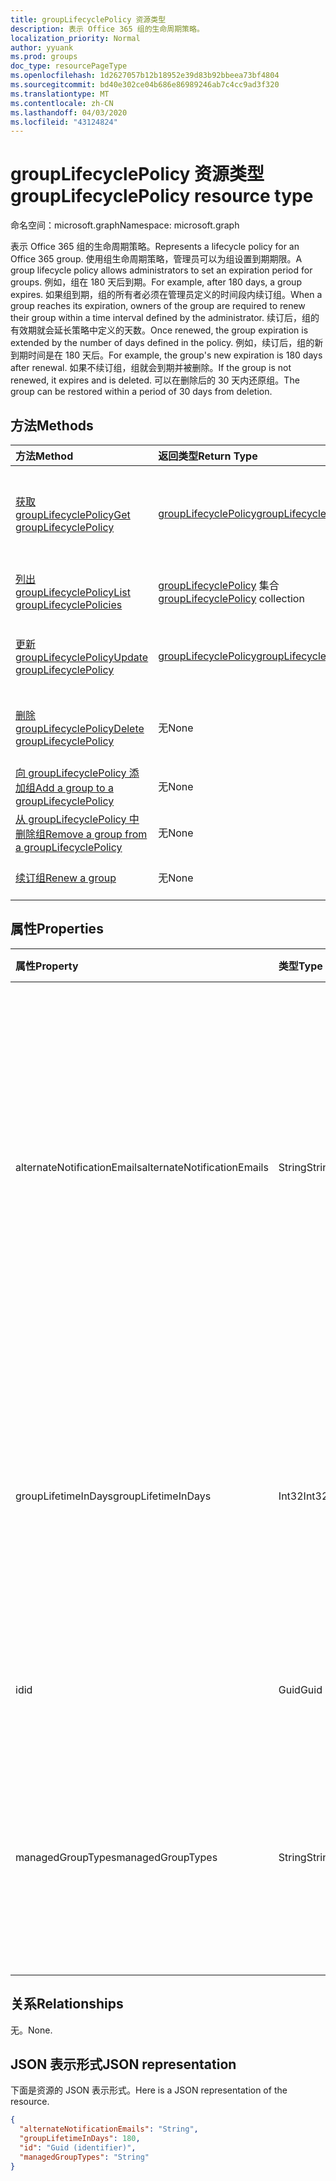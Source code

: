 ```yaml
---
title: groupLifecyclePolicy 资源类型
description: 表示 Office 365 组的生命周期策略。
localization_priority: Normal
author: yyuank
ms.prod: groups
doc_type: resourcePageType
ms.openlocfilehash: 1d2627057b12b18952e39d83b92bbeea73bf4804
ms.sourcegitcommit: bd40e302ce04b686e86989246ab7c4cc9ad3f320
ms.translationtype: MT
ms.contentlocale: zh-CN
ms.lasthandoff: 04/03/2020
ms.locfileid: "43124824"
---
```

# <a name="grouplifecyclepolicy-resource-type"></a><span data-ttu-id="b065f-103">groupLifecyclePolicy 资源类型</span><span class="sxs-lookup"><span data-stu-id="b065f-103">groupLifecyclePolicy resource type</span></span>

<span data-ttu-id="b065f-104">命名空间：microsoft.graph</span><span class="sxs-lookup"><span data-stu-id="b065f-104">Namespace: microsoft.graph</span></span>

<span data-ttu-id="b065f-105">表示 Office 365 组的生命周期策略。</span><span class="sxs-lookup"><span data-stu-id="b065f-105">Represents a lifecycle policy for an Office 365 group.</span></span> <span data-ttu-id="b065f-106">使用组生命周期策略，管理员可以为组设置到期期限。</span><span class="sxs-lookup"><span data-stu-id="b065f-106">A group lifecycle policy allows administrators to set an expiration period for groups.</span></span> <span data-ttu-id="b065f-107">例如，组在 180 天后到期。</span><span class="sxs-lookup"><span data-stu-id="b065f-107">For example, after 180 days, a group expires.</span></span> <span data-ttu-id="b065f-108">如果组到期，组的所有者必须在管理员定义的时间段内续订组。</span><span class="sxs-lookup"><span data-stu-id="b065f-108">When a group reaches its expiration, owners of the group are required to renew their group within a time interval defined by the administrator.</span></span> <span data-ttu-id="b065f-109">续订后，组的有效期就会延长策略中定义的天数。</span><span class="sxs-lookup"><span data-stu-id="b065f-109">Once renewed, the group expiration is extended by the number of days defined in the policy.</span></span> <span data-ttu-id="b065f-110">例如，续订后，组的新到期时间是在 180 天后。</span><span class="sxs-lookup"><span data-stu-id="b065f-110">For example, the group's new expiration is 180 days after renewal.</span></span> <span data-ttu-id="b065f-111">如果不续订组，组就会到期并被删除。</span><span class="sxs-lookup"><span data-stu-id="b065f-111">If the group is not renewed, it expires and is deleted.</span></span> <span data-ttu-id="b065f-112">可以在删除后的 30 天内还原组。</span><span class="sxs-lookup"><span data-stu-id="b065f-112">The group can be restored within a period of 30 days from deletion.</span></span>

## <a name="methods"></a><span data-ttu-id="b065f-113">方法</span><span class="sxs-lookup"><span data-stu-id="b065f-113">Methods</span></span>

| <span data-ttu-id="b065f-114">方法</span><span class="sxs-lookup"><span data-stu-id="b065f-114">Method</span></span> | <span data-ttu-id="b065f-115">返回类型</span><span class="sxs-lookup"><span data-stu-id="b065f-115">Return Type</span></span> | <span data-ttu-id="b065f-116">说明</span><span class="sxs-lookup"><span data-stu-id="b065f-116">Description</span></span> |
|:---------------|:--------|:----------|
|[<span data-ttu-id="b065f-117">获取 groupLifecyclePolicy</span><span class="sxs-lookup"><span data-stu-id="b065f-117">Get groupLifecyclePolicy</span></span>](../api/grouplifecyclepolicy-get.md) | [<span data-ttu-id="b065f-118">groupLifecyclePolicy</span><span class="sxs-lookup"><span data-stu-id="b065f-118">groupLifecyclePolicy</span></span>](grouplifecyclepolicy.md) |<span data-ttu-id="b065f-119">读取 groupLifecyclePolicy 对象的属性和关系。</span><span class="sxs-lookup"><span data-stu-id="b065f-119">Read properties and relationships of a groupLifecyclePolicy object.</span></span>|
|[<span data-ttu-id="b065f-120">列出 groupLifecyclePolicy</span><span class="sxs-lookup"><span data-stu-id="b065f-120">List groupLifecyclePolicies</span></span>](../api/grouplifecyclepolicy-list.md) | <span data-ttu-id="b065f-121">[groupLifecyclePolicy](grouplifecyclepolicy.md) 集合</span><span class="sxs-lookup"><span data-stu-id="b065f-121">[groupLifecyclePolicy](grouplifecyclepolicy.md) collection</span></span> | <span data-ttu-id="b065f-122">列出所有 groupLifecyclePolicy。</span><span class="sxs-lookup"><span data-stu-id="b065f-122">List all the groupLifecyclePolicies.</span></span> |
|[<span data-ttu-id="b065f-123">更新 groupLifecyclePolicy</span><span class="sxs-lookup"><span data-stu-id="b065f-123">Update groupLifecyclePolicy</span></span>](../api/grouplifecyclepolicy-update.md) | [<span data-ttu-id="b065f-124">groupLifecyclePolicy</span><span class="sxs-lookup"><span data-stu-id="b065f-124">groupLifecyclePolicy</span></span>](grouplifecyclepolicy.md) | <span data-ttu-id="b065f-125">更新 groupLifecyclePolicy 对象。</span><span class="sxs-lookup"><span data-stu-id="b065f-125">Update a groupLifecyclePolicy object.</span></span> |
|[<span data-ttu-id="b065f-126">删除 groupLifecyclePolicy</span><span class="sxs-lookup"><span data-stu-id="b065f-126">Delete groupLifecyclePolicy</span></span>](../api/grouplifecyclepolicy-delete.md) | <span data-ttu-id="b065f-127">无</span><span class="sxs-lookup"><span data-stu-id="b065f-127">None</span></span> | <span data-ttu-id="b065f-128">删除 groupLifecyclePolicy 对象。</span><span class="sxs-lookup"><span data-stu-id="b065f-128">Delete a groupLifecyclePolicy object.</span></span> |
|[<span data-ttu-id="b065f-129">向 groupLifecyclePolicy 添加组</span><span class="sxs-lookup"><span data-stu-id="b065f-129">Add a group to a groupLifecyclePolicy</span></span>](../api/grouplifecyclepolicy-addgroup.md)|<span data-ttu-id="b065f-130">无</span><span class="sxs-lookup"><span data-stu-id="b065f-130">None</span></span>| <span data-ttu-id="b065f-131">向生命周期策略添加组</span><span class="sxs-lookup"><span data-stu-id="b065f-131">Add a group to a lifecycle policy</span></span> |
|[<span data-ttu-id="b065f-132">从 groupLifecyclePolicy 中删除组</span><span class="sxs-lookup"><span data-stu-id="b065f-132">Remove a group from a groupLifecyclePolicy</span></span>](../api/grouplifecyclepolicy-removegroup.md)|<span data-ttu-id="b065f-133">无</span><span class="sxs-lookup"><span data-stu-id="b065f-133">None</span></span>| <span data-ttu-id="b065f-134">从生命周期策略中删除组</span><span class="sxs-lookup"><span data-stu-id="b065f-134">Remove a group to a lifecycle policy.</span></span> |
|[<span data-ttu-id="b065f-135">续订组</span><span class="sxs-lookup"><span data-stu-id="b065f-135">Renew a group</span></span>](../api/grouplifecyclepolicy-renewgroup.md)|<span data-ttu-id="b065f-136">无</span><span class="sxs-lookup"><span data-stu-id="b065f-136">None</span></span>| <span data-ttu-id="b065f-137">续订组的到期日期。</span><span class="sxs-lookup"><span data-stu-id="b065f-137">Renew a group's expiration date.</span></span> |

## <a name="properties"></a><span data-ttu-id="b065f-138">属性</span><span class="sxs-lookup"><span data-stu-id="b065f-138">Properties</span></span>

| <span data-ttu-id="b065f-139">属性</span><span class="sxs-lookup"><span data-stu-id="b065f-139">Property</span></span> | <span data-ttu-id="b065f-140">类型</span><span class="sxs-lookup"><span data-stu-id="b065f-140">Type</span></span> | <span data-ttu-id="b065f-141">说明</span><span class="sxs-lookup"><span data-stu-id="b065f-141">Description</span></span> |
|:---------------|:--------|:----------|
|<span data-ttu-id="b065f-142">alternateNotificationEmails</span><span class="sxs-lookup"><span data-stu-id="b065f-142">alternateNotificationEmails</span></span>|<span data-ttu-id="b065f-143">String</span><span class="sxs-lookup"><span data-stu-id="b065f-143">String</span></span>| <span data-ttu-id="b065f-144">针对没有所有者的组向其发送通知的电子邮件地址列表。</span><span class="sxs-lookup"><span data-stu-id="b065f-144">List of email address to send notifications for groups without owners.</span></span> <span data-ttu-id="b065f-145">可以用分号隔开电子邮件地址，从而定义多个电子邮件地址。</span><span class="sxs-lookup"><span data-stu-id="b065f-145">Multiple email address can be defined by separating email address with a semicolon.</span></span> |
|<span data-ttu-id="b065f-146">groupLifetimeInDays</span><span class="sxs-lookup"><span data-stu-id="b065f-146">groupLifetimeInDays</span></span>|<span data-ttu-id="b065f-147">Int32</span><span class="sxs-lookup"><span data-stu-id="b065f-147">Int32</span></span>| <span data-ttu-id="b065f-148">还剩多少天组就到期且需要续订。</span><span class="sxs-lookup"><span data-stu-id="b065f-148">Number of days before a group expires and needs to be renewed.</span></span> <span data-ttu-id="b065f-149">续订后，组的有效期就会延长定义的天数。</span><span class="sxs-lookup"><span data-stu-id="b065f-149">Once renewed, the group expiration is extended by the number of days defined.</span></span> |
|<span data-ttu-id="b065f-150">id</span><span class="sxs-lookup"><span data-stu-id="b065f-150">id</span></span>|<span data-ttu-id="b065f-151">Guid</span><span class="sxs-lookup"><span data-stu-id="b065f-151">Guid</span></span>| <span data-ttu-id="b065f-152">策略的唯一标识符。</span><span class="sxs-lookup"><span data-stu-id="b065f-152">A unique identifier for a policy.</span></span> <span data-ttu-id="b065f-153">只读。</span><span class="sxs-lookup"><span data-stu-id="b065f-153">Read-only.</span></span>|
|<span data-ttu-id="b065f-154">managedGroupTypes</span><span class="sxs-lookup"><span data-stu-id="b065f-154">managedGroupTypes</span></span>|<span data-ttu-id="b065f-155">String</span><span class="sxs-lookup"><span data-stu-id="b065f-155">String</span></span>| <span data-ttu-id="b065f-156">到期策略适用的组类型。</span><span class="sxs-lookup"><span data-stu-id="b065f-156">The group type for which the expiration policy applies.</span></span> <span data-ttu-id="b065f-157">可取值为 **All**、**Selected** 或 **None**。</span><span class="sxs-lookup"><span data-stu-id="b065f-157">Possible values are **All**, **Selected** or **None**.</span></span> |

## <a name="relationships"></a><span data-ttu-id="b065f-158">关系</span><span class="sxs-lookup"><span data-stu-id="b065f-158">Relationships</span></span>

<span data-ttu-id="b065f-159">无。</span><span class="sxs-lookup"><span data-stu-id="b065f-159">None.</span></span>

## <a name="json-representation"></a><span data-ttu-id="b065f-160">JSON 表示形式</span><span class="sxs-lookup"><span data-stu-id="b065f-160">JSON representation</span></span>

<span data-ttu-id="b065f-161">下面是资源的 JSON 表示形式。</span><span class="sxs-lookup"><span data-stu-id="b065f-161">Here is a JSON representation of the resource.</span></span>

<!-- {
  "blockType": "resource",
  "optionalProperties": [

  ],
  "@odata.type": "microsoft.graph.groupLifecyclePolicy"
}-->

```json
{
  "alternateNotificationEmails": "String",
  "groupLifetimeInDays": 180,
  "id": "Guid (identifier)",
  "managedGroupTypes": "String"
}

```

<!-- uuid: 8fcb5dbc-d5aa-4681-8e31-b001d5168d79
2015-10-25 14:57:30 UTC -->
<!-- {
  "type": "#page.annotation",
  "description": "groupLifecyclePolicy resource",
  "keywords": "",
  "section": "documentation",
  "tocPath": ""
}-->
